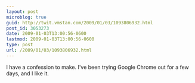 ```yaml
---
layout: post
microblog: true
guid: http://twit.vmstan.com/2009/01/03/1093806932.html
post_id: 3053273
date: 2009-01-03T13:00:56-0600
lastmod: 2009-01-03T13:00:56-0600
type: post
url: /2009/01/03/1093806932.html
---
```

I have a confession to make. I've been trying Google Chrome out for a few days, and I like it.

